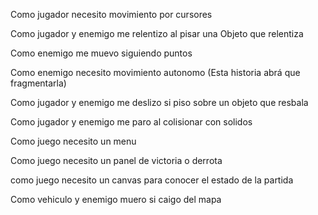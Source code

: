 Como jugador necesito movimiento por cursores  

Como jugador y enemigo me relentizo al pisar una Objeto que relentiza  

Como enemigo me muevo siguiendo puntos  

Como enemigo necesito movimiento autonomo (Esta historia abrá que fragmentarla)  

Como jugador y enemigo me deslizo si piso sobre un objeto que resbala  

Como jugador y enemigo me paro al colisionar con solidos  

Como juego necesito un menu  

Como juego necesito un panel de victoria o derrota  

como juego necesito un canvas para conocer el estado de la partida  

Como vehiculo y enemigo muero si caigo del mapa


